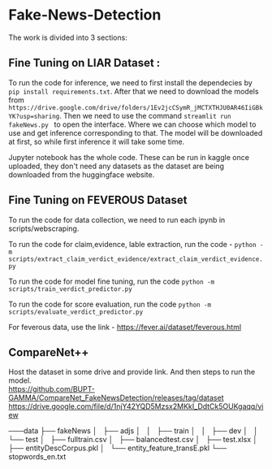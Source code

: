 # Fake-News-Detection

The work is divided into 3 sections:

## Fine Tuning on LIAR Dataset : 

To run the code for inference, we need to first install the dependecies by  `pip install requirements.txt`. After that we need to download the models from `https://drive.google.com/drive/folders/1Ev2jcCSymR_jMCTXTHJU0AR46IiGBkYK?usp=sharing`. Then we need to use the command `streamlit run fakeNews.py ` to open the interface. Where we can choose which model to use and get inference corresponding to that. The model will be downloaded at first, so while first inference it will take some time. 

Jupyter notebook has the whole code. These can be run in kaggle once uploaded, they don't need any datasets as the dataset are being downloaded from the huggingface website. 


## Fine Tuning on FEVEROUS Dataset
    
To run the code for data collection, we need to run each ipynb in scripts/webscraping.

To run the code for claim,evidence, lable extraction, run the code - `python -m scripts/extract_claim_verdict_evidence/extract_claim_verdict_evidence.py` 

To run the code for model fine tuning, run the code `python -m scripts/train_verdict_predictor.py`

To run the code for score evaluation, run the code   `python -m scripts/evaluate_verdict_predictor.py`

For feverous data, use the link - https://fever.ai/dataset/feverous.html 
    
    
## CompareNet++
Host the dataset in some drive and provide link. And then steps to run the model. </br>
https://github.com/BUPT-GAMMA/CompareNet_FakeNewsDetection/releases/tag/dataset
https://drive.google.com/file/d/1njY42YQD5Mzsx2MKkI_DdtCk5OUKgaqq/view

───data
    ├── fakeNews
    │   ├── adjs
    │   │   ├── train
    │   │   ├── dev
    │   │   └── test
    │   ├── fulltrain.csv
    │   ├── balancedtest.csv
    │   ├── test.xlsx
    │   ├── entityDescCorpus.pkl
    │   └── entity_feature_transE.pkl
    └── stopwords_en.txt




















